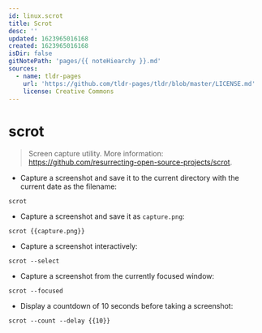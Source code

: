 ```yaml
---
id: linux.scrot
title: Scrot
desc: ''
updated: 1623965016168
created: 1623965016168
isDir: false
gitNotePath: 'pages/{{ noteHiearchy }}.md'
sources:
  - name: tldr-pages
    url: 'https://github.com/tldr-pages/tldr/blob/master/LICENSE.md'
    license: Creative Commons
---
```

# scrot

> Screen capture utility.
> More information: <https://github.com/resurrecting-open-source-projects/scrot>.

- Capture a screenshot and save it to the current directory with the current date as the filename:

`scrot`

- Capture a screenshot and save it as `capture.png`:

`scrot {{capture.png}}`

- Capture a screenshot interactively:

`scrot --select`

- Capture a screenshot from the currently focused window:

`scrot --focused`

- Display a countdown of 10 seconds before taking a screenshot:

`scrot --count --delay {{10}}`

